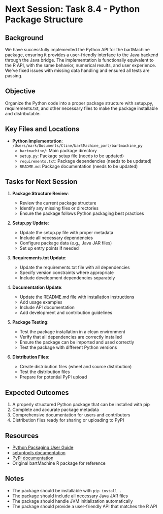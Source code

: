 # Next Session: Task 8.4 - Python Package Structure

## Background

We have successfully implemented the Python API for the bartMachine package, ensuring it provides a user-friendly interface to the Java backend through the Java bridge. The implementation is functionally equivalent to the R API, with the same behavior, numerical results, and user experience. We've fixed issues with missing data handling and ensured all tests are passing.

## Objective

Organize the Python code into a proper package structure with setup.py, requirements.txt, and other necessary files to make the package installable and distributable.

## Key Files and Locations

- **Python Implementation**: `/Users/mark/Documents/Cline/bartMachine_port/bartmachine_py`
  - `bartmachine/`: Main package directory
  - `setup.py`: Package setup file (needs to be updated)
  - `requirements.txt`: Package dependencies (needs to be updated)
  - `README.md`: Package documentation (needs to be updated)

## Tasks for Next Session

1. **Package Structure Review**:
   - Review the current package structure
   - Identify any missing files or directories
   - Ensure the package follows Python packaging best practices

2. **Setup.py Update**:
   - Update the setup.py file with proper metadata
   - Include all necessary dependencies
   - Configure package data (e.g., Java JAR files)
   - Set up entry points if needed

3. **Requirements.txt Update**:
   - Update the requirements.txt file with all dependencies
   - Specify version constraints where appropriate
   - Include development dependencies separately

4. **Documentation Update**:
   - Update the README.md file with installation instructions
   - Add usage examples
   - Include API documentation
   - Add development and contribution guidelines

5. **Package Testing**:
   - Test the package installation in a clean environment
   - Verify that all dependencies are correctly installed
   - Ensure the package can be imported and used correctly
   - Test the package with different Python versions

6. **Distribution Files**:
   - Create distribution files (wheel and source distribution)
   - Test the distribution files
   - Prepare for potential PyPI upload

## Expected Outcomes

1. A properly structured Python package that can be installed with pip
2. Complete and accurate package metadata
3. Comprehensive documentation for users and contributors
4. Distribution files ready for sharing or uploading to PyPI

## Resources

- [Python Packaging User Guide](https://packaging.python.org/)
- [setuptools documentation](https://setuptools.readthedocs.io/)
- [PyPI documentation](https://pypi.org/)
- Original bartMachine R package for reference

## Notes

- The package should be installable with `pip install .`
- The package should include all necessary Java JAR files
- The package should handle JVM initialization automatically
- The package should provide a user-friendly API that matches the R API
